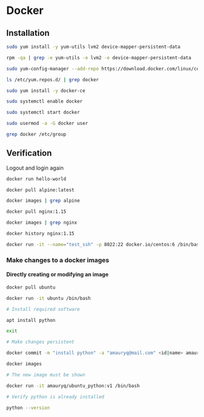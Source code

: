 # Docker

## Installation

```bash
sudo yum install -y yum-utils lvm2 device-mapper-persistent-data

rpm -qa | grep -e yum-utils -e lvm2 -e device-mapper-persistent-data

sudo yum-config-manager --add-repo https://download.docker.com/linux/centos/docker-ce.repo

ls /etc/yum.repos.d/ | grep docker

sudo yum install -y docker-ce

sudo systemctl enable docker

sudo systemctl start docker

sudo usermod -a -G docker user

grep docker /etc/group
```

## Verification

Logout and login again

```bash
docker run hello-world

docker pull alpine:latest

docker images | grep alpine

docker pull nginx:1.15

docker images | grep nginx

docker history nginx:1.15

docker run -it --name="test_ssh" -p 8022:22 docker.io/centos:6 /bin/bash

```

### Make changes to a docker images

#### Directly creating or modifying an image

```bash
docker pull ubuntu

docker run -it ubuntu /bin/bash

# Install required software

apt install python

exit

# Make changes persistent

docker commit -m "install python" -a "amauryq@mail.com" <id|name> amauryq/ubuntu_python:v1

docker images

# The new image must be shown

docker run -it amauryq/ubuntu_python:v1 /bin/bash

# Verify python is already installed

python --version
```
